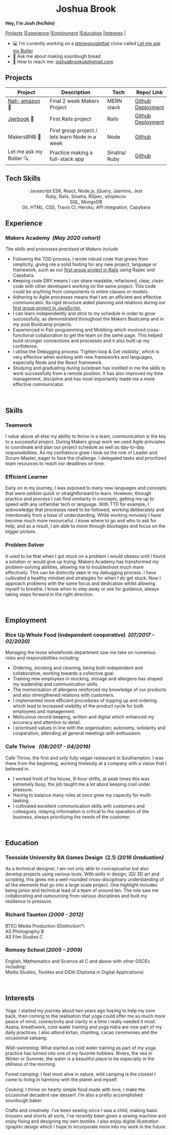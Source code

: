 <div align="center">
<h1>Joshua Brook</h1></div>

<b>Hey, I'm Josh <i>(he/him)</i></b>

[Projects](#projects) |[Experience](#experience) |[Employment](#employment) |[Education](#education) |[Interests](#interests) |

- :computer: I’m currently working on a [letmegooglethat](http://letmegooglethat.com/) clone called [Let me ask my Butler](https://github.com/joshuaabrookuk/letmeaskmybutler)
- :bread: Ask me about making sourdough bread
- :email: How to reach me: joshuabrookuk@gmail.com

## Projects

| Project | Description | Tech | Repo/ Link
| ----------- | ----------- | ----------- | ----------- |
| [Nah-amazon](https://nah-mazon.web.app/) :convenience_store:| Final 2 week Makers Project | MERN stack | [Github](https://github.com/TimCPB/Nah-Mazon)<br>[Deployment](https://nah-mazon.web.app/) |
| [Jjerbook](https://jjer.herokuapp.com/signup) :book:| First Rails project | Rails | [Github](https://github.com/Emanuele-20/acebook-rails-template)<br>[Deployment](https://jjer.herokuapp.com/signup)|
| MakersBNB :hotel:| First group project / lets learn Node in a week | Node | [Github](https://github.com/sofyloafy/MakersBNB) |
| Let me ask my Butler :mag:| Practice making a full-stack app | Sinatra/ Ruby | [Github](https://github.com/joshuaabrookuk/letmeaskmybutler) |

## Tech Skills
<div align="center">
Javascript ES6, React, Node.js, jQuery, Jasmine, Jest <br>
Ruby, Rails, Sinatra, RSpec, simplecov <br>
SQL, MongoDB <br>
Git, HTML, CSS, Travis CI, Heroku, API integration, Capybara <br>
</div>

## Experience

### Makers Academy&nbsp;&nbsp;<i>(May 2020 cohort)</i>

<div><p><i>The skills and processes practised at Makers include </i></p></div>

* Following the TDD process, I wrote robust code that grows from simplicity, giving me a solid footing for any new project, language or framework, such as our [first group project in Rails](https://github.com/Emanuele-20/acebook-rails-template/blob/master/README.md) using Rspec and Capybara.
* Keeping code DRY means I can share readable, refactored, clear, clean code with other developers working on the same project. This code could be anything from components to entire classes or models.  
* Adhering to Agile processes means that I am an efficient and effective communicator. Its rigid structure aided planning and relations during our [first group project in JavaScript.](https://github.com/sofyloafy/MakersBNB)
* I can learn independently and stick to my schedule in order to grow successfully, as demonstrated throughout the Makers Bootcamp and in my post Bootcamp projects.
* Experienced in Pair programming and Mobbing which involved cross-functional collaboration to get the team on the same page. This helped build stronger connections and processes and it also built up my confidence.  
* I utilise the Debugging process ‘Tighten loop & Get visibility’, which is very effective when working with new frameworks and languages, especially Node and the React framework.
* Studying and graduating during lockdown has instilled in me the skills to work successfully from a remote position. It has also improved my time management, discipline and has most importantly made me a more effective communicator.



<br>

## Skills

### Teamwork
I value above all else my ability to thrive in a team, communication is the key to a successful project. During Makers group work we used Agile principles to coordinate and plan our project schedule as well as day-to-day responsibilities. As my confidence grew I took on the role of Leader and Scrum-Master, eager to face the challenge. I delegated tasks and prioritized team resources to reach our deadlines on time.

### Efficient Learner
Early on in my journey, I was exposed to many new languages and concepts that were seldom quick or straightforward to learn. However, through practice and process I can find similarity in concepts, getting me up to speed with any unfamiliar tech or language. With TTD for example, I acknowledge that processes need to be followed, working deliberately and intentionally from a base of understanding. While working remotely I have become much more resourceful. I know where to go and who to ask for help, and as a result, I am able to move through blockages and focus on the bigger picture.

### Problem Solver
It used to be that when I got stuck on a problem I would obsess until I found a solution or would give up trying. Makers Academy has transformed my problem-solving abilities, allowing me to troubleshoot much more effectively. This can be distinctly seen in my debugging process.  I have cultivated a healthy mindset and strategies for when I do get stuck. Now I approach problems with the same focus and dedication whilst allowing myself to breathe. I know when to step away or ask for guidance, always taking steps forward in the right direction.


<br>

## Employment

### Rice Up Whole Food (independent cooperative)&nbsp;&nbsp;<i>(07/2017 - 02/2020)</i>

Managing the loose wholefoods department saw me take on numerous roles and responsibilities including:

* Ordering, stocking and cleaning, being both independent and collaborative, working towards a collective goal.
* Training new employees in stocking, storage and allergens has shaped my leadership and communication skills.
* The memorisation of allergens reinforced my knowledge of our products and also strengthened relations with customers.
* I implemented more efficient procedures of topping up and ordering which lead to increased visibility of the product cycle for both employees and management.
* Meticulous record-keeping, written and digital which enhanced my accuracy and attention to detail.
* I prioritised values in line with the organisation; autonomy, solidarity and cooperation, attending all general meetings with enthusiasm.


### Cafe Thrive &nbsp;&nbsp;<i>(08/2017 - 04/2019)</i>

Cafe Thrive, the first and only fully vegan restaurant in Southampton. I was there from the beginning, working tirelessly at a company with a vision that I believed in.

* I worked front of the house, 9-hour shifts, at peak times this was extremely busy, the job taught me a lot about keeping cool under pressure.
* Having to balance many roles at once grew my capacity for multi-tasking.
* I cultivated excellent communication skills with customers and colleagues, relaying information is critical to the operation of the business, always prioritizing the needs of the customer.

<br>

## Education

### Teesside University BA Games Design&nbsp;&nbsp;(2.1)&nbsp;<i>(2016 Graduation)</i>

As a technical designer, I am not only able to conceptualise but also develop projects using various tools. With skills in design, 2D/ 3D art and scripting, this gives me a well-rounded cross-disciplinary understanding of all the elements that go into a large scale project. One highlight includes being junior and technical lead of a team of around ten. The role saw me collaborating and outsourcing from various disciplines and built my resilience to pressure.


### Richard Taunton&nbsp;<i>(2009 - 2012)</i>

BTEC Media Production (Distinction*)<br>
AS Photography B<br>
AS Film Studies C<br>

### Romsey School&nbsp;<i>(2005 – 2009)</i>

English, Mathematics and Science all C and above
with other GSCEs including:<br> Media Studies, Textiles and DiDA (Diploma in Digital Applications)

<br>

## Interests

Yoga: I started my journey about two years ago hoping to help my sore back, then coming to the realisation that yoga could offer me so much more peace of mind, connectivity and clarity in a time I really needed it most. Asana, breathwork, cold-water training and yoga nidra are now part of my daily practices. I also attend kirtan, chanting, cacao ceremonies and the occasional satsang.

Wild-swimming: What started as cold water training as part of my yoga practice has turned into one of my favorite hobbies.
Rivers, the sea in Winter or Summer, the water is a beautiful place to be especially in the stillness of the morning.

Forest camping: I feel most alive in nature, wild camping is the closest I come to living in harmony with the planet and myself.

Cooking: I thrive on hearty simple food made with love, I make the occasional decadent raw dessert. I’m also a pretty accomplished sourdough baker.

Crafts and creatively: I’ve been sewing since I was a child, making basic trousers and shorts all sorts, I’ve recently been given a sewing machine and enjoy fixing and designing my own textiles. I also enjoy digital illustration /graphic design which I hope to incorporate more into my work in the future.
